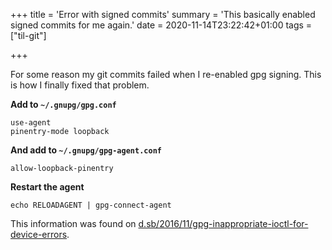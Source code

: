 +++
title = 'Error with signed commits'
summary = 'This basically enabled signed commits for me again.'
date = 2020-11-14T23:22:42+01:00
tags = ["til-git"]

+++

For some reason my git commits failed when I re-enabled gpg signing. This is how
I finally fixed that problem.

**Add to `~/.gnupg/gpg.conf`**

```
use-agent 
pinentry-mode loopback
```

**And add to `~/.gnupg/gpg-agent.conf`**

```
allow-loopback-pinentry
```

**Restart the agent**

```
echo RELOADAGENT | gpg-connect-agent
```

This information was found on [d.sb/2016/11/gpg-inappropriate-ioctl-for-device-errors][1].

[1]: https://d.sb/2016/11/gpg-inappropriate-ioctl-for-device-errors
